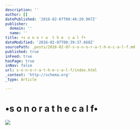 ```yaml
---
description: ''
author: []
datePublished: '2016-02-07T08:46:20.967Z'
publisher:
  domain: ''
  name: ''
title: •s o n o r a  t h e  c a l f•
dateModified: '2016-02-07T08:39:37.668Z'
sourcePath: _posts/2016-02-07-s-o-n-o-r-a-t-h-e-c-a-l-f.md
published: true
inFeed: true
hasPage: true
inNav: false
url: s-o-n-o-r-a-t-h-e-c-a-l-f/index.html
_context: 'http://schema.org'
_type: Article

---
```

# •s o n o r a t h e c a l f•
![](https://the-grid-user-content.s3-us-west-2.amazonaws.com/63f3e02a-1c6a-46c1-9fe9-0fc818870ca2.png)